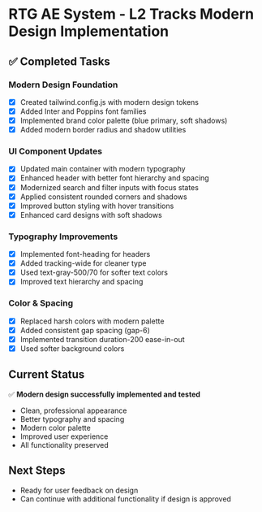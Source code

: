 # RTG AE System - L2 Tracks Modern Design Implementation

## ✅ Completed Tasks

### Modern Design Foundation
- [x] Created tailwind.config.js with modern design tokens
- [x] Added Inter and Poppins font families
- [x] Implemented brand color palette (blue primary, soft shadows)
- [x] Added modern border radius and shadow utilities

### UI Component Updates
- [x] Updated main container with modern typography
- [x] Enhanced header with better font hierarchy and spacing
- [x] Modernized search and filter inputs with focus states
- [x] Applied consistent rounded corners and shadows
- [x] Improved button styling with hover transitions
- [x] Enhanced card designs with soft shadows

### Typography Improvements
- [x] Implemented font-heading for headers
- [x] Added tracking-wide for cleaner type
- [x] Used text-gray-500/70 for softer text colors
- [x] Improved text hierarchy and spacing

### Color & Spacing
- [x] Replaced harsh colors with modern palette
- [x] Added consistent gap spacing (gap-6)
- [x] Implemented transition duration-200 ease-in-out
- [x] Used softer background colors

## Current Status
✅ **Modern design successfully implemented and tested**
- Clean, professional appearance
- Better typography and spacing
- Modern color palette
- Improved user experience
- All functionality preserved

## Next Steps
- Ready for user feedback on design
- Can continue with additional functionality if design is approved

